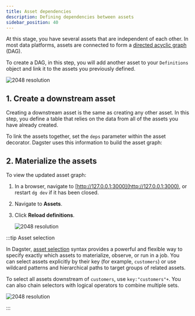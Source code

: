 ```yaml
---
title: Asset dependencies
description: Defining dependencies between assets
sidebar_position: 40
---
```


At this stage, you have several assets that are independent of each other. In most data platforms, assets are connected to form a [directed acyclic graph](https://en.wikipedia.org/wiki/Directed_acyclic_graph) (DAG).

To create a DAG, in this step, you will add another asset to your `Definitions` object and link it to the assets you previously defined.

![2048 resolution](/images/tutorial/dagster-tutorial/overviews/dependencies.png)

## 1. Create a downstream asset

Creating a downstream asset is the same as creating any other asset. In this step, you define a table that relies on the data from all of the assets you have already created.

To link the assets together, set the `deps` parameter within the asset decorator. Dagster uses this information to build the asset graph:

<CodeExample
  path="docs_snippets/docs_snippets/guides/tutorials/dagster-tutorial/src/dagster_tutorial/defs/assets.py"
  language="python"
  startAfter="start_define_assets_with_dependencies"
  endBefore="end_define_assets_with_dependencies"
  title="src/dagster_tutorial/defs/assets.py"
/>

## 2. Materialize the assets

To view the updated asset graph:
1. In a browser, navigate to [http://127.0.0.1:3000](http://127.0.0.1:3000), or restart `dg dev` if it has been closed.
2. Navigate to **Assets**.
3. Click **Reload definitions**.

   ![2048 resolution](/images/tutorial/dagster-tutorial/dependency-1.png)

:::tip Asset selection

In Dagster, [asset selection](/guides/build/assets/asset-selection-syntax) syntax provides a powerful and flexible way to specify exactly which assets to materialize, observe, or run in a job. You can select assets explicitly by their key (for example, `customers`) or use wildcard patterns and hierarchical paths to target groups of related assets.


To select all assets downstream of `customers`, use `key:"customers"+`. You can also chain selectors with logical operators to combine multiple sets.

![2048 resolution](/images/tutorial/dagster-tutorial/dependency-2.png)

:::
